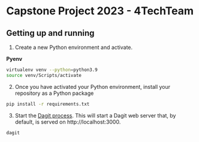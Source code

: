 # Capstone Project 2023 - 4TechTeam



## Getting up and running

1. Create a new Python environment and activate.

**Pyenv**
```bash
virtualenv venv --python=python3.9
source venv/Scripts/activate
```

2. Once you have activated your Python environment, install your repository as a Python package

```bash
pip install -r requirements.txt
```

3. Start the [Dagit process](https://docs.dagster.io/overview/dagit). This will start a Dagit web
server that, by default, is served on http://localhost:3000.

```bash
dagit
```
